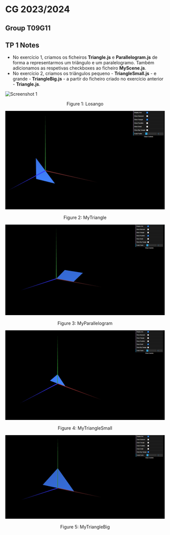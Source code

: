 # CG 2023/2024

## Group T09G11

## TP 1 Notes


- No exercício 1, criamos os ficheiros **Triangle.js** e **Parallelogram.js** de forma a representarmos um triângulo e um paralelogramo. Também adicionamos as respetivas checkboxes ao ficheiro **MyScene.js**.
- No exercício 2, criamos os triângulos pequeno - **TriangleSmall.js** - e grande - **TriangleBig.js** - a partir do ficheiro criado no exercício anterior - **Triangle.js**.

![Screenshot 1](screenshots/cg-t0xgxx-tp1-n.png)
<p align="center">Figure 1: Losango</p>

![Screenshot 2](screenshots/cg-t11g09-tp1-1.1.png)
<p align="center">Figure 2: MyTriangle</p>

![Screenshot 3](screenshots/cg-t11g09-tp1-1.2.png)
<p align="center">Figure 3: MyParallelogram</p>

![Screenshot 4](screenshots/cg-t11g09-tp1-2.1.png)
<p align="center">Figure 4: MyTriangleSmall</p>

![Screenshot 5](screenshots/cg-t11g09-tp1-2.2.png)
<p align="center">Figure 5: MyTriangleBig</p>
